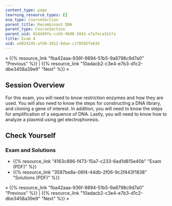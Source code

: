 ```yaml
---
content_type: page
learning_resource_types: []
ocw_type: CourseSection
parent_title: Recombinant DNA
parent_type: CourseSection
parent_uid: 824d49fe-ccb5-9688-5041-e7a7eca1b1fa
title: Exam 4
uid: ed024195-afd9-3012-8dae-c1f0592fe634
---
```


« {{% resource_link "fba42aaa-936f-9894-51b5-9a8798c9d7a0" "Previous" %}} | {{% resource_link "10adacb2-c3e4-e7b3-d1c2-dbe3458a39e9" "Next" %}} »

Session Overview
----------------

For this exam, you will need to know restriction enzymes and how they are used. You will also need to know the steps for constructing a DNA library, and cloning a gene of interest. In addition, you will need to know the steps for amplification of a sequence of DNA. Lastly, you will need to know how to analyze a plasmid using gel electrophoresis.

Check Yourself
--------------

### Exam and Solutions

*   {{% resource_link "4163c886-f473-15a7-c233-6ad1d815e40b" "Exam (PDF)" %}}
*   {{% resource_link "3587be8a-06f4-44db-2f06-9c2f443f1838" "Solutions (PDF)" %}}

« {{% resource_link "fba42aaa-936f-9894-51b5-9a8798c9d7a0" "Previous" %}} | {{% resource_link "10adacb2-c3e4-e7b3-d1c2-dbe3458a39e9" "Next" %}} »